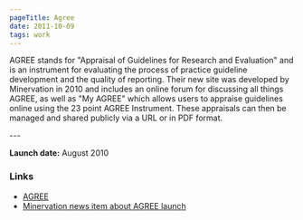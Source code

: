 ```yaml
---
pageTitle: Agree
date: 2011-10-09
tags: work
---
```

<p>AGREE stands for "Appraisal of Guidelines for Research and Evaluation" and is an instrument for evaluating the process of practice guideline development and the quality of reporting. Their new site was developed by Minervation in 2010 and includes an online forum for discussing all things AGREE, as well as "My AGREE" which allows users to appraise guidelines online using the 23 point AGREE Instrument. These appraisals can then be managed and shared publicly via a URL or in PDF format.</p>
---

<p><strong>Launch date:</strong> August 2010</p>
<h3>Links</h3>
<ul>
<li><a href="http://www.agreetrust.org/">AGREE</a></li>
<li><a href="http://www.minervation.com/calling-all-guideline-appraisers/">Minervation news item about AGREE launch</a></li>
</ul>